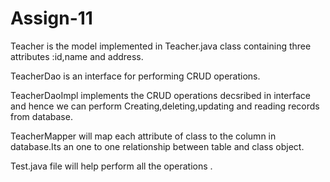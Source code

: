 # Assign-11
Teacher is the  model implemented in Teacher.java class containing three attributes :id,name and address.

TeacherDao is an interface for performing CRUD operations.

TeacherDaoImpl implements the CRUD operations decsribed in interface and hence we can perform Creating,deleting,updating and reading records from database.

TeacherMapper will map each attribute of class to the column in database.Its an one to one relationship between table and class object.

Test.java file will help perform all the operations .
